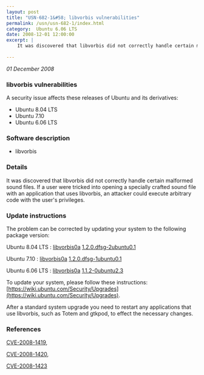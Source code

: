 ```yaml
---
layout: post
title: "USN-682-1&#58; libvorbis vulnerabilities"
permalink: /usn/usn-682-1/index.html
category:  Ubuntu 6.06 LTS
date: 2008-12-01 12:00:00
excerpt: |
    It was discovered that libvorbis did not correctly handle certain malformed sound files. If a user were tricked into opening a specially crafted sound file with an application that uses libvorbis, an attacker could execute arbitrary code with the user&#39;s privileges. 
    
--- 
```

 
 

*01 December 2008*

### libvorbis vulnerabilities

A security issue affects these releases of Ubuntu and its derivatives:

* Ubuntu 8.04 LTS
* Ubuntu 7.10
* Ubuntu 6.06 LTS

### Software description

* libvorbis 

### Details

It was discovered that libvorbis did not correctly handle certain malformed sound files. If a user were tricked into opening a specially crafted sound file with an application that uses libvorbis, an attacker could execute arbitrary code with the user&#39;s privileges. 

### Update instructions

The problem can be corrected by updating your system to the following package version:

Ubuntu 8.04 LTS
 : [libvorbis0a](https://launchpad.net/ubuntu/+source/libvorbis) <span> [1.2.0.dfsg-2ubuntu0.1](https://launchpad.net/ubuntu/+source/libvorbis/1.2.0.dfsg-2ubuntu0.1) </span> 

Ubuntu 7.10
 : [libvorbis0a](https://launchpad.net/ubuntu/+source/libvorbis) <span> [1.2.0.dfsg-1ubuntu0.1](https://launchpad.net/ubuntu/+source/libvorbis/1.2.0.dfsg-1ubuntu0.1) </span> 

Ubuntu 6.06 LTS
 : [libvorbis0a](https://launchpad.net/ubuntu/+source/libvorbis) <span> [1.1.2-0ubuntu2.3](https://launchpad.net/ubuntu/+source/libvorbis/1.1.2-0ubuntu2.3) </span> 

To update your system, please follow these instructions: [https://wiki.ubuntu.com/Security/Upgrades](https://wiki.ubuntu.com/Security/Upgrades).

After a standard system upgrade you need to restart any applications that use libvorbis, such as Totem and gtkpod, to effect the necessary changes. 

### References

 
 [CVE-2008-1419](http://people.ubuntu.com/~ubuntu-security/cve/CVE-2008-1419), 

 [CVE-2008-1420](http://people.ubuntu.com/~ubuntu-security/cve/CVE-2008-1420), 

 [CVE-2008-1423](http://people.ubuntu.com/~ubuntu-security/cve/CVE-2008-1423)
 

